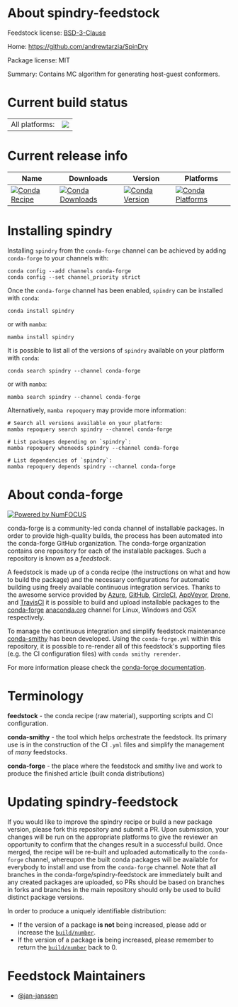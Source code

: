 About spindry-feedstock
=======================

Feedstock license: [BSD-3-Clause](https://github.com/conda-forge/spindry-feedstock/blob/main/LICENSE.txt)

Home: https://github.com/andrewtarzia/SpinDry

Package license: MIT

Summary: Contains MC algorithm for generating host-guest conformers.

Current build status
====================


<table><tr><td>All platforms:</td>
    <td>
      <a href="https://dev.azure.com/conda-forge/feedstock-builds/_build/latest?definitionId=20768&branchName=main">
        <img src="https://dev.azure.com/conda-forge/feedstock-builds/_apis/build/status/spindry-feedstock?branchName=main">
      </a>
    </td>
  </tr>
</table>

Current release info
====================

| Name | Downloads | Version | Platforms |
| --- | --- | --- | --- |
| [![Conda Recipe](https://img.shields.io/badge/recipe-spindry-green.svg)](https://anaconda.org/conda-forge/spindry) | [![Conda Downloads](https://img.shields.io/conda/dn/conda-forge/spindry.svg)](https://anaconda.org/conda-forge/spindry) | [![Conda Version](https://img.shields.io/conda/vn/conda-forge/spindry.svg)](https://anaconda.org/conda-forge/spindry) | [![Conda Platforms](https://img.shields.io/conda/pn/conda-forge/spindry.svg)](https://anaconda.org/conda-forge/spindry) |

Installing spindry
==================

Installing `spindry` from the `conda-forge` channel can be achieved by adding `conda-forge` to your channels with:

```
conda config --add channels conda-forge
conda config --set channel_priority strict
```

Once the `conda-forge` channel has been enabled, `spindry` can be installed with `conda`:

```
conda install spindry
```

or with `mamba`:

```
mamba install spindry
```

It is possible to list all of the versions of `spindry` available on your platform with `conda`:

```
conda search spindry --channel conda-forge
```

or with `mamba`:

```
mamba search spindry --channel conda-forge
```

Alternatively, `mamba repoquery` may provide more information:

```
# Search all versions available on your platform:
mamba repoquery search spindry --channel conda-forge

# List packages depending on `spindry`:
mamba repoquery whoneeds spindry --channel conda-forge

# List dependencies of `spindry`:
mamba repoquery depends spindry --channel conda-forge
```


About conda-forge
=================

[![Powered by
NumFOCUS](https://img.shields.io/badge/powered%20by-NumFOCUS-orange.svg?style=flat&colorA=E1523D&colorB=007D8A)](https://numfocus.org)

conda-forge is a community-led conda channel of installable packages.
In order to provide high-quality builds, the process has been automated into the
conda-forge GitHub organization. The conda-forge organization contains one repository
for each of the installable packages. Such a repository is known as a *feedstock*.

A feedstock is made up of a conda recipe (the instructions on what and how to build
the package) and the necessary configurations for automatic building using freely
available continuous integration services. Thanks to the awesome service provided by
[Azure](https://azure.microsoft.com/en-us/services/devops/), [GitHub](https://github.com/),
[CircleCI](https://circleci.com/), [AppVeyor](https://www.appveyor.com/),
[Drone](https://cloud.drone.io/welcome), and [TravisCI](https://travis-ci.com/)
it is possible to build and upload installable packages to the
[conda-forge](https://anaconda.org/conda-forge) [anaconda.org](https://anaconda.org/)
channel for Linux, Windows and OSX respectively.

To manage the continuous integration and simplify feedstock maintenance
[conda-smithy](https://github.com/conda-forge/conda-smithy) has been developed.
Using the ``conda-forge.yml`` within this repository, it is possible to re-render all of
this feedstock's supporting files (e.g. the CI configuration files) with ``conda smithy rerender``.

For more information please check the [conda-forge documentation](https://conda-forge.org/docs/).

Terminology
===========

**feedstock** - the conda recipe (raw material), supporting scripts and CI configuration.

**conda-smithy** - the tool which helps orchestrate the feedstock.
                   Its primary use is in the construction of the CI ``.yml`` files
                   and simplify the management of *many* feedstocks.

**conda-forge** - the place where the feedstock and smithy live and work to
                  produce the finished article (built conda distributions)


Updating spindry-feedstock
==========================

If you would like to improve the spindry recipe or build a new
package version, please fork this repository and submit a PR. Upon submission,
your changes will be run on the appropriate platforms to give the reviewer an
opportunity to confirm that the changes result in a successful build. Once
merged, the recipe will be re-built and uploaded automatically to the
`conda-forge` channel, whereupon the built conda packages will be available for
everybody to install and use from the `conda-forge` channel.
Note that all branches in the conda-forge/spindry-feedstock are
immediately built and any created packages are uploaded, so PRs should be based
on branches in forks and branches in the main repository should only be used to
build distinct package versions.

In order to produce a uniquely identifiable distribution:
 * If the version of a package **is not** being increased, please add or increase
   the [``build/number``](https://docs.conda.io/projects/conda-build/en/latest/resources/define-metadata.html#build-number-and-string).
 * If the version of a package **is** being increased, please remember to return
   the [``build/number``](https://docs.conda.io/projects/conda-build/en/latest/resources/define-metadata.html#build-number-and-string)
   back to 0.

Feedstock Maintainers
=====================

* [@jan-janssen](https://github.com/jan-janssen/)

